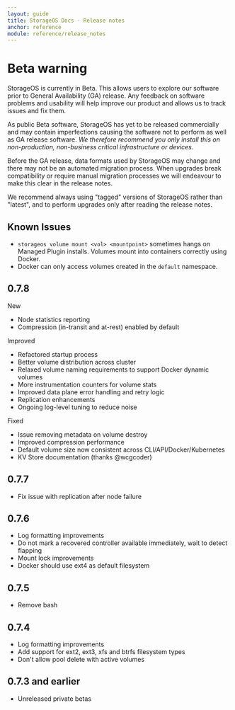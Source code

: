 ```yaml
---
layout: guide
title: StorageOS Docs - Release notes
anchor: reference
module: reference/release_notes
---
```


# Beta warning

StorageOS is currently in Beta. This allows users to explore our software prior to General Availability (GA) release. Any feedback on software problems and usability will help improve our product and allows us to track issues and fix them.

As public Beta software, StorageOS has yet to be released commercially and may contain imperfections causing the software not to perform as well as GA release software. _We therefore recommend you only install this on non-production, non-business critical infrastructure or devices._

Before the GA release, data formats used by StorageOS may change and there may not be an automated migration process. When upgrades break compatibility or require manual migration processes we will endeavour to make this clear in the release notes.

We recommend always using "tagged" versions of StorageOS rather than "latest", and to perform upgrades only after reading the release notes.

## Known Issues

- `storageos volume mount <vol> <mountpoint>` sometimes hangs on Managed Plugin installs.  Volumes mount into containers correctly using Docker.
- Docker can only access volumes created in the `default` namespace.

## 0.7.8

New
- Node statistics reporting
- Compression (in-transit and at-rest) enabled by default

Improved
- Refactored startup process
- Better volume distribution across cluster
- Relaxed volume naming requirements to support Docker dynamic volumes
- More instrumentation counters for volume stats
- Improved data plane error handling and retry logic
- Replication enhancements
- Ongoing log-level tuning to reduce noise

Fixed
- Issue removing metadata on volume destroy
- Improved compression performance
- Default volume size now consistent across CLI/API/Docker/Kubernetes
- KV Store documentation (thanks @wcgcoder)

## 0.7.7

- Fix issue with replication after node failure

## 0.7.6

- Log formatting improvements
- Do not mark a recovered controller available immediately, wait to detect flapping
- Mount lock improvements
- Docker should use ext4 as default filesystem

## 0.7.5

- Remove bash

## 0.7.4

- Log formatting improvements
- Add support for ext2, ext3, xfs and btrfs filesystem types
- Don't allow pool delete with active volumes

## 0.7.3 and earlier

- Unreleased private betas

